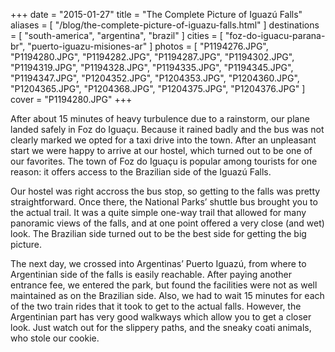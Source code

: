 +++
date    = "2015-01-27"
title   = "The Complete Picture of Iguazú Falls"
aliases = [ "/blog/the-complete-picture-of-iguazu-falls.html" ]
destinations = [ "south-america", "argentina", "brazil" ]
cities  = [ "foz-do-iguacu-parana-br", "puerto-iguazu-misiones-ar" ]
photos  = [
  "P1194276.JPG", "P1194280.JPG", "P1194282.JPG", "P1194287.JPG", "P1194302.JPG",
  "P1194319.JPG", "P1194328.JPG", "P1194335.JPG", "P1194345.JPG", "P1194347.JPG",
  "P1204352.JPG", "P1204353.JPG", "P1204360.JPG", "P1204365.JPG", "P1204368.JPG",
  "P1204375.JPG", "P1204376.JPG"
]
cover = "P1194280.JPG"
+++

After about 15 minutes of heavy turbulence due to a rainstorm, our plane landed safely in Foz do Iguaçu. Because it rained badly and the bus was not clearly marked we opted for a taxi drive into the town. After an unpleasant start we were happy to arrive at our hostel, which turned out to be one of our favorites. The town of Foz do Iguaçu is popular among tourists for one reason: it offers access to the Brazilian side of the Iguazú Falls.
<!--more-->
Our hostel was right accross the bus stop, so getting to the falls was pretty straightforward. Once there, the National Parks’ shuttle bus brought you to the actual trail. It was a quite simple one-way trail that allowed for many panoramic views of the falls, and at one point offered a very close (and wet) look. The Brazilian side turned out to be the best side for getting the big picture.

The next day, we crossed into Argentinas’ Puerto Iguazú, from where to Argentinian side of the falls is easily reachable. After paying another entrance fee, we entered the park, but found the facilities were not as well maintained as on the Brazilian side. Also, we had to wait 15 minutes for each of the two train rides that it took to get to the actual falls. However, the Argentinian part has very good walkways which allow you to get a closer look. Just watch out for the slippery paths, and the sneaky coati animals, who stole our cookie.